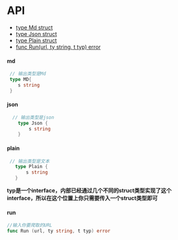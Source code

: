# API

- [type Md struct](#md)
- [type Json struct](#json)
- [type Plain struct](#plain)
- [func Run(url, ty string, t typ) error](#run)
#### md

``` go
 // 输出类型是Md
 type MD{
    s string
 }
```
#### json

```go
  // 输出类型是json
    type Json {
        s string
    }
```

#### plain

 ```go
  // 输出类型是文本
    type Plain {
        s string
    }
```

**typ是一个interface，内部已经通过几个不同的struct类型实现了这个interface，所以在这个位置上你只需要传入一个struct类型即可**

#### run

```go
//输入你要爬取的URL
func Run (url, ty string, t typ) error

```

